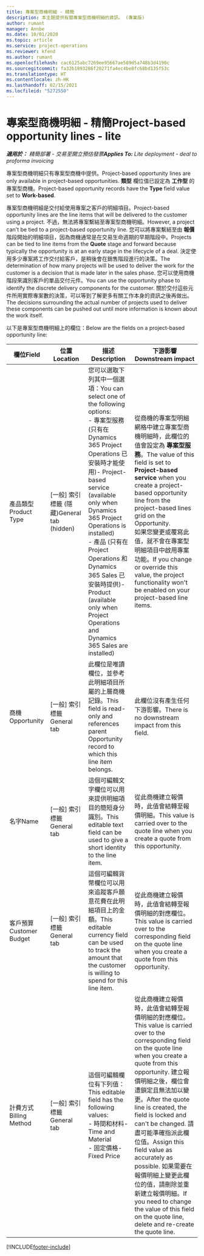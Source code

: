 ```yaml
---
title: 專案型商機明細 - 精簡
description: 本主題提供有關專案型商機明細的資訊。 (專業版)
author: rumant
manager: Annbe
ms.date: 10/01/2020
ms.topic: article
ms.service: project-operations
ms.reviewer: kfend
ms.author: rumant
ms.openlocfilehash: cac6125abc7269ee95667ae589d5a748b3d4190c
ms.sourcegitcommit: fa32b1893286f20271fa4ec4be8fc68bd135f53c
ms.translationtype: HT
ms.contentlocale: zh-HK
ms.lasthandoff: 02/15/2021
ms.locfileid: "5272550"
---
```

# <a name="project-based-opportunity-lines---lite"></a><span data-ttu-id="c6aa3-104">專案型商機明細 - 精簡</span><span class="sxs-lookup"><span data-stu-id="c6aa3-104">Project-based opportunity lines - lite</span></span>

<span data-ttu-id="c6aa3-105">_**適用於：** 精簡部署 - 交易至開立預估發票_</span><span class="sxs-lookup"><span data-stu-id="c6aa3-105">_**Applies To:** Lite deployment - deal to proforma invoicing_</span></span>

<span data-ttu-id="c6aa3-106">專案型商機明細只有專案型商機中提供。</span><span class="sxs-lookup"><span data-stu-id="c6aa3-106">Project-based opportunity lines are only available in project-based opportunities.</span></span> <span data-ttu-id="c6aa3-107">**類型** 欄位值已設定為 **工作型** 的專案型商機。</span><span class="sxs-lookup"><span data-stu-id="c6aa3-107">Project-based opportunity records have the **Type** field value set to **Work-based**.</span></span>

<span data-ttu-id="c6aa3-108">專案型商機明細是交付給使用專案之客戶的明細項目。</span><span class="sxs-lookup"><span data-stu-id="c6aa3-108">Project-based opportunity lines are the line items that will be delivered to the customer using a project.</span></span> <span data-ttu-id="c6aa3-109">不過，無法將專案繫結至專案型商機明細。</span><span class="sxs-lookup"><span data-stu-id="c6aa3-109">However, a project can't be tied to a project-based opportunity line.</span></span> <span data-ttu-id="c6aa3-110">您可以將專案繫結至由 **報價** 階段開始的明細項目，因為商機通常是在交易生命週期的早期階段中。</span><span class="sxs-lookup"><span data-stu-id="c6aa3-110">Projects can be tied to line items from the **Quote** stage and forward because typically the opportunity is at an early stage in the lifecycle of a deal.</span></span> <span data-ttu-id="c6aa3-111">決定使用多少專案將工作交付給客戶，是稍後會在銷售階段進行的決策。</span><span class="sxs-lookup"><span data-stu-id="c6aa3-111">The determination of how many projects will be used to deliver the work for the customer is a decision that is made later in the sales phase.</span></span> <span data-ttu-id="c6aa3-112">您可以使用商機階段來識別客戶的單品交付元件。</span><span class="sxs-lookup"><span data-stu-id="c6aa3-112">You can use the opportunity phase to identify the discrete delivery components for the customer.</span></span> <span data-ttu-id="c6aa3-113">關於交付這些元件所用實際專案數的決策，可以等到了解更多有關工作本身的資訊之後再做出。</span><span class="sxs-lookup"><span data-stu-id="c6aa3-113">The decisions surrounding the actual number of projects used to deliver these components can be pushed out until more information is known about the work itself.</span></span>

<span data-ttu-id="c6aa3-114">以下是專案型商機明細上的欄位：</span><span class="sxs-lookup"><span data-stu-id="c6aa3-114">Below are the fields on a project-based opportunity line:</span></span>

| <span data-ttu-id="c6aa3-115">**欄位**</span><span class="sxs-lookup"><span data-stu-id="c6aa3-115">**Field**</span></span> | <span data-ttu-id="c6aa3-116">**位置**</span><span class="sxs-lookup"><span data-stu-id="c6aa3-116">**Location**</span></span> | <span data-ttu-id="c6aa3-117">**描述**</span><span class="sxs-lookup"><span data-stu-id="c6aa3-117">**Description**</span></span> | <span data-ttu-id="c6aa3-118">**下游影響**</span><span class="sxs-lookup"><span data-stu-id="c6aa3-118">**Downstream impact**</span></span> |
| --- | --- | --- | --- |
| <span data-ttu-id="c6aa3-119">產品類型</span><span class="sxs-lookup"><span data-stu-id="c6aa3-119">Product Type</span></span> | <span data-ttu-id="c6aa3-120">[一般] 索引標籤 (隱藏)</span><span class="sxs-lookup"><span data-stu-id="c6aa3-120">General tab (hidden)</span></span> | <span data-ttu-id="c6aa3-121">您可以選取下列其中一個選項：</span><span class="sxs-lookup"><span data-stu-id="c6aa3-121">You can select one of the following options:</span></span></br><span data-ttu-id="c6aa3-122">- 專案型服務 (只有在 Dynamics 365 Project Operations 已安裝時才能使用)</span><span class="sxs-lookup"><span data-stu-id="c6aa3-122">- Project-based service (available only when Dynamics 365 Project Operations is installed)</span></span></br><span data-ttu-id="c6aa3-123">- 產品 (只有在 Project Operations 和 Dynamics 365 Sales 已安裝時提供)</span><span class="sxs-lookup"><span data-stu-id="c6aa3-123">- Product (available only when Project Operations and Dynamics 365 Sales are installed)</span></span> | <span data-ttu-id="c6aa3-124">從商機的專案型明細網格中建立專案型商機明細時，此欄位的值會設定為 **專案型服務**。</span><span class="sxs-lookup"><span data-stu-id="c6aa3-124">The value of this field is set to **Project-based service** when you create a project-based opportunity line from the project-based lines grid on the Opportunity.</span></span> <br> <span data-ttu-id="c6aa3-125">如果您變更或覆寫此值，就不會在專案型明細項目中啟用專案功能。</span><span class="sxs-lookup"><span data-stu-id="c6aa3-125">If you change or override this value, the project functionality won't be enabled on your project-based line items.</span></span> |
| <span data-ttu-id="c6aa3-126">商機​​</span><span class="sxs-lookup"><span data-stu-id="c6aa3-126">Opportunity</span></span> | <span data-ttu-id="c6aa3-127">[一般] 索引標籤</span><span class="sxs-lookup"><span data-stu-id="c6aa3-127">General tab</span></span> | <span data-ttu-id="c6aa3-128">此欄位是唯讀欄位，並參考此明細項目所屬的上層商機記錄。</span><span class="sxs-lookup"><span data-stu-id="c6aa3-128">This field is read-only and references parent Opportunity record to which this line item belongs.</span></span> | <span data-ttu-id="c6aa3-129">此欄位沒有產生任何下游影響。</span><span class="sxs-lookup"><span data-stu-id="c6aa3-129">There is no downstream impact from this field.</span></span> |
| <span data-ttu-id="c6aa3-130">名字</span><span class="sxs-lookup"><span data-stu-id="c6aa3-130">Name</span></span> | <span data-ttu-id="c6aa3-131">[一般] 索引標籤</span><span class="sxs-lookup"><span data-stu-id="c6aa3-131">General tab</span></span> | <span data-ttu-id="c6aa3-132">這個可編輯文字欄位可以用來提供明細項目的簡短身分識別。</span><span class="sxs-lookup"><span data-stu-id="c6aa3-132">This editable text field can be used to give a short identity to the line item.</span></span> | <span data-ttu-id="c6aa3-133">從此商機建立報價時，此值會結轉至報價明細。</span><span class="sxs-lookup"><span data-stu-id="c6aa3-133">This value is carried over to the quote line when you create a quote from this opportunity.</span></span> |
| <span data-ttu-id="c6aa3-134">客戶預算</span><span class="sxs-lookup"><span data-stu-id="c6aa3-134">Customer Budget</span></span> | <span data-ttu-id="c6aa3-135">[一般] 索引標籤</span><span class="sxs-lookup"><span data-stu-id="c6aa3-135">General tab</span></span> | <span data-ttu-id="c6aa3-136">這個可編輯貨幣欄位可以用來追蹤客戶願意花費在此明細項目上的金額。</span><span class="sxs-lookup"><span data-stu-id="c6aa3-136">This editable currency field can be used to track the amount that the customer is willing to spend for this line item.</span></span> | <span data-ttu-id="c6aa3-137">從此商機建立報價時，此值會結轉至報價明細的對應欄位。</span><span class="sxs-lookup"><span data-stu-id="c6aa3-137">This value is carried over to the corresponding field on the quote line when you create a quote from this opportunity.</span></span> |
| <span data-ttu-id="c6aa3-138">計費方式</span><span class="sxs-lookup"><span data-stu-id="c6aa3-138">Billing Method</span></span> | <span data-ttu-id="c6aa3-139">[一般] 索引標籤</span><span class="sxs-lookup"><span data-stu-id="c6aa3-139">General tab</span></span> | <span data-ttu-id="c6aa3-140">這個可編輯欄位有下列值：</span><span class="sxs-lookup"><span data-stu-id="c6aa3-140">This editable field has the following values:</span></span></br><span data-ttu-id="c6aa3-141">- 時間和材料</span><span class="sxs-lookup"><span data-stu-id="c6aa3-141">- Time and Material</span></span></br><span data-ttu-id="c6aa3-142">- 固定價格</span><span class="sxs-lookup"><span data-stu-id="c6aa3-142">- Fixed Price</span></span> | <span data-ttu-id="c6aa3-143">從此商機建立報價時，此值會結轉至報價明細的對應欄位。</span><span class="sxs-lookup"><span data-stu-id="c6aa3-143">This value is carried over to the corresponding field on the quote line when you create a quote from this opportunity.</span></span> <span data-ttu-id="c6aa3-144">建立報價明細之後，欄位會遭鎖定且無法加以變更。</span><span class="sxs-lookup"><span data-stu-id="c6aa3-144">After the quote line is created, the field is locked and can't be changed.</span></span> <span data-ttu-id="c6aa3-145">請盡可能準確指派此欄位值。</span><span class="sxs-lookup"><span data-stu-id="c6aa3-145">Assign this field value as accurately as possible.</span></span> <span data-ttu-id="c6aa3-146">如果需要在報價明細上變更此欄位的值，請刪除並重新建立報價明細。</span><span class="sxs-lookup"><span data-stu-id="c6aa3-146">If you need to change the value of this field on the quote line, delete and re-create the quote line.</span></span> |


[!INCLUDE[footer-include](../../includes/footer-banner.md)]